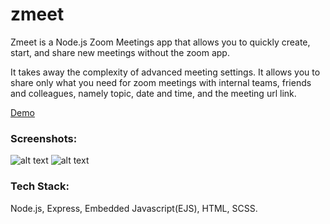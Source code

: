 # zmeet
Zmeet is a Node.js Zoom Meetings app that allows you to quickly create, start, and share new meetings without the zoom app. 

It takes away the complexity of advanced meeting settings. It allows you to share only what you need for zoom meetings with internal teams, friends and colleagues, namely topic, date and time, and the meeting url link.

[Demo](zmeet.moseskirathe.com)

### Screenshots:
![alt text](https://zmeet.moseskirathe.com/views/assets/zmeet-login-screenshot.png) ![alt text](https://zmeet.moseskirathe.com/views/assets/zmeet-app-screenshot.png)

### Tech Stack: 
Node.js, Express, Embedded Javascript(EJS), HTML, SCSS.
